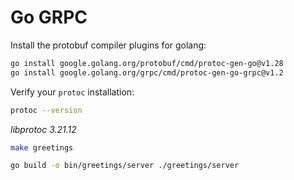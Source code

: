 # Go GRPC

Install the protobuf compiler plugins for golang:

```bash
go install google.golang.org/protobuf/cmd/protoc-gen-go@v1.28
go install google.golang.org/grpc/cmd/protoc-gen-go-grpc@v1.2
```

Verify your `protoc` installation:

```bash
protoc --version
```

*libprotoc 3.21.12*

```bash
make greetings
```

```bash
go build -o bin/greetings/server ./greetings/server
```